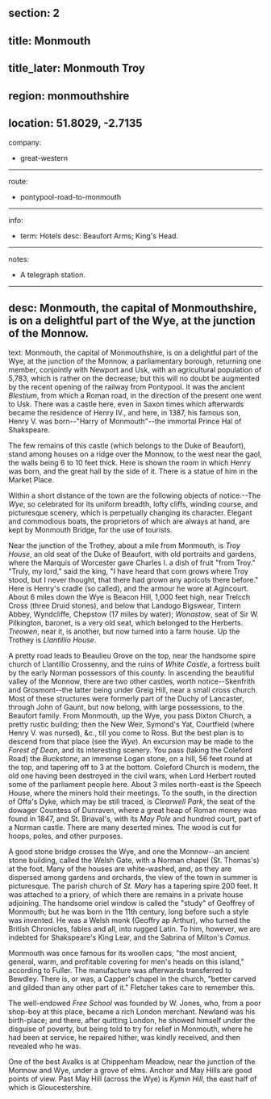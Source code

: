 section: 2
----
title: Monmouth
----
title_later: Monmouth Troy
----
region: monmouthshire
----
location: 51.8029, -2.7135
----
company:
- great-western
----
route:
- pontypool-road-to-monmouth
----
info:
- term: Hotels
  desc: Beaufort Arms; King's Head.
----
notes:
- A telegraph station.
----
desc: Monmouth, the capital of Monmouthshire, is on a delightful part of the Wye, at the junction of the Monnow.
----
text: Monmouth, the capital of Monmouthshire, is on a delightful part of the Wye, at the junction of the Monnow, a parliamentary borough, returning one member, conjointly with Newport and Usk, with an agricultural population of 5,783, which is rather on the decrease; but this will no doubt be augmented by the recent opening of the railway from Pontypool. It was the ancient *Blestium*, from which a Roman road, in the direction of the present one went to Usk. There was a castle here, even in Saxon times which afterwards became the residence of Henry IV., and here, in 1387, his famous son, Henry V. was born--"Harry of Monmouth"--the immortal Prince Hal of Shakspeare.

The few remains of this castle (which belongs to the Duke of Beaufort), stand among houses on a ridge over the Monnow, to the west near the gaol, the walls being 6 to 10 feet thick. Here is shown the room in which Henry was born, and the great hall by the side of it. There is a statue of him in the Market Place.

Within a short distance of the town are the following objects of notice:--The *Wye*, so celebrated for its uniform breadth, lofty cliffs, winding course, and picturesque scenery, which is perpetually changing its character. Elegant and commodious boats, the proprietors of which are always at hand, are kept by Monmouth Bridge, for the use of tourists.

Near the junction of the Trothey, about a mile from Monmouth, is *Troy House*, an old seat of the Duke of Beaufort, with old portraits and gardens, where the Marquis of Worcester gave Charles I. a dish of fruit "from Troy." "Truly, my lord," said the king, "I have heard that corn grows where Troy stood, but I never thought, that there had grown any apricots there before." Here is Henry's cradle (so called), and the armour he wore at Agincourt. About 6 miles down the Wye is Beacon Hill, 1,000 feet high, near Trelcch Cross (three Druid stones), and below that Landogo Bigswear, Tintern Abbey, Wyndcliffe, Chepstow (17 miles by water); *Wonastow*, seat of Sir W. Pilkington, baronet, is a very old seat, which belonged to the Herberts. *Treowen*, near it, is another, but now turned into a farm house. Up the Trothey is *Llantillio House*.

A pretty road leads to Beaulieu Grove on the top, near the handsome spire church of Llantillio Crossenny, and the ruins of *White Castle*, a fortress built by the early Norman possessors of this county. In ascending the beautiful valley of the Monnow, there are two other castles, worth notice--Skenfrith and Grosmont--the latter being under Greig Hill, near a small cross church. Most of these structures were formerly part of the Duchy of Lancaster, through John of Gaunt, but now belong, with large possessions, to the Beaufort family. From Monmouth, up the Wye, you pass Dixton Church, a pretty rustic building; then the New Weir, Symond's Yat, Courtfield (where Henry V. was nursed), &c., till you come to Ross. But the best plan is to descend from that place (see the *Wye*). An excursion may be made to the *Forest of Dean*, and its interesting scenery. You pass (taking the Coleford Road) the *Buckstone*, an immense Logan stone, on a hill, 56 feet round at the top, and tapering off to 3 at the bottom. Coleford Church is modern, the old one having been destroyed in the civil wars, when Lord Herbert routed some of the parliament people here. About 3 miles north-east is the Speech House, where the miners hold their meetings. To the south, in the direction of Offa's Dyke, which may be still traced, is *Clearwell Park*, the seat of the dowager Countess of Dunraven, where a great heap of Roman money was found in 1847, and St. Briaval's, with its *May Pole* and hundred court, part of a Norman castle. There are many deserted mines. The wood is cut for hoops, poles, and other purposes.

A good stone bridge crosses the Wye, and one the Monnow--an ancient stone building, called the Welsh Gate, with a Norman chapel (St. Thomas's) at the foot. Many of the houses are white-washed, and, as they are dispersed among gardens and orchards, the view of the town in summer is picturesque. The parish church of *St. Mary* has a tapering spire 200 feet. It was attached to a priory, of which there are remains in a private house adjoining. The handsome oriel window is called the "study" of Geoffrey of Monmouth; but he was born in the 11th century, long before such a style was invented. He was a Welsh monk (Geoffry ap
Arthur), who turned the British Chronicles, fables and all, into rugged Latin. To him, however, we are indebted for Shakspeare's King Lear, and the Sabrina of Milton's *Comus*.

Monmouth was once famous for its woollen caps, "the most ancient, general, warm, and profitable covering for men's heads on this island," according to Fuller. The manufacture was afterwards transferred to Bewdley. There is, or was, a Capper's chapel in the church, "better carved and gilded than any other part of it." Fletcher takes care to remember this.

The well-endowed *Free School* was founded by W. Jones, who, from a poor shop-boy at this place, became a rich London merchant. Newland was his birth-place; and there, after quitting London, he showed himself under the disguise of poverty, but being told to try for relief in Monmouth, where he had been at service, he repaired hither, was kindly received, and then revealed who he was.

One of the best Avalks is at Chippenham Meadow, near the junction of the Monnow and Wye, under a grove of elms. Anchor and May Hills are good points of view. Past May Hill (across the Wye) is *Kymin Hill*, the east half of which is Gloucestershire.
